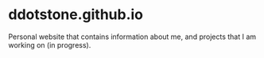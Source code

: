# ddotstone.github.io
Personal website that contains information about me, and projects that I am working on (in progress).
